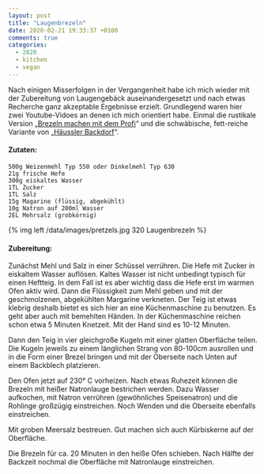 ```yaml
---
layout: post
title: "Laugenbrezeln"
date: 2020-02-21 19:33:37 +0100
comments: true
categories:
  - 2020
  - kitchen
  - vegan
---
```

Nach einigen Misserfolgen in der Vergangenheit habe ich mich wieder mit der
Zubereitung von Laugengebäck auseinandergesetzt und nach etwas Recherche ganz
akzeptable Ergebnisse erzielt. Grundlegend waren hier zwei Youtube-Vidoes an
denen ich mich orientiert habe. Einmal die rustikale Version „[Brezeln machen mit
dem Profi][vd1]“ und die schwäbische, fett-reiche Variante von „[Häussler Backdorf][vd2]“.

#### Zutaten:

    500g Weizenmehl Typ 550 oder Dinkelmehl Typ 630
    21g frische Hefe
    300g eiskaltes Wasser
    1TL Zucker
    1TL Salz
    15g Magarine (flüssig, abgekühlt)
    10g Natron auf 200ml Wasser
    2EL Mehrsalz (grobkörnig)


{% img left /data/images/pretzels.jpg 320 Laugenbrezeln %}

#### Zubereitung:

Zunächst Mehl und Salz in einer Schüssel verrühren. Die Hefe mit Zucker in
eiskaltem Wasser auflösen. Kaltes Wasser ist nicht unbedingt typisch für einen
Heftteig. In dem Fall ist es aber wichtig dass die Hefe erst im warmen Ofen
aktiv wird. Dann die Flüssigkeit zum Mehl geben und mit der geschmolzenen,
abgekühlten Margarine verkneten. Der Teig ist etwas klebrig deshalb bietet es
sich hier an eine Küchenmaschine zu benutzen. Es geht aber auch mit bemehlten
Händen. In der Küchenmaschine reichen schon etwa 5 Minuten Knetzeit. Mit der
Hand sind es 10-12 Minuten.

Dann den Teig in vier gleichgroße Kugeln mit einer glatten Oberfläche teilen.
Die Kugeln jeweils zu einem länglichen Strang von 80-100cm ausrollen und in die
Form einer Brezel bringen und mit der Oberseite nach Unten auf einem Backblech
platzieren.

Den Ofen jetzt auf 230° C vorheizen. Nach etwas Ruhezeit können die Brezeln mit
heißer Natronlauge bestrichen werden. Dazu Wasser aufkochen, mit Natron
verrühren (gewöhnliches Speisenatron) und die Rohlinge großzügig einstreichen.
Noch Wenden und die Oberseite ebenfalls einstreichen.

Mit groben Meersalz bestreuen. Gut machen sich auch Kürbiskerne auf der
Oberfläche.

Die Brezeln für ca. 20 Minuten in den heiße Ofen schieben. Nach
Hälfte der Backzeit nochmal die Oberfläche mit Natronlauge einstreichen.

[vd1]: https://youtu.be/EVzlCEmUswE
[vd2]: https://youtu.be/M4oCx-JRFgE
